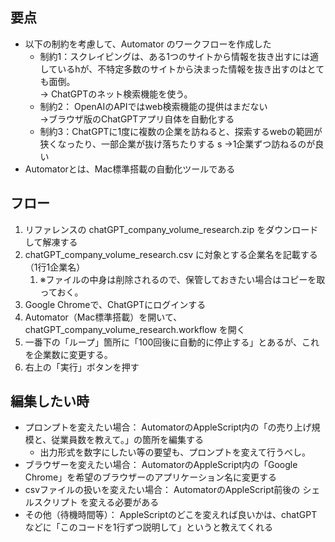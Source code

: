 ## 要点
- 以下の制約を考慮して、Automator のワークフローを作成した
    - 制約1：スクレイピングは、ある1つのサイトから情報を抜き出すには適しているhが、不特定多数のサイトから決まった情報を抜き出すのはとても面倒。  
    → ChatGPTのネット検索機能を使う。
    - 制約2： OpenAIのAPIではweb検索機能の提供はまだない  
    →ブラウザ版のChatGPTアプリ自体を自動化する
    - 制約3：ChatGPTに1度に複数の企業を訪ねると、探索するwebの範囲が狭くなったり、一部企業が抜け落ちたりする  s
    →1企業ずつ訪ねるのが良い
- Automatorとは、Mac標準搭載の自動化ツールである


## フロー
1. リファレンスの chatGPT_company_volume_research.zip をダウンロードして解凍する  
2. chatGPT_company_volume_research.csv に対象とする企業名を記載する（1行1企業名）  
    1. ※ファイルの中身は削除されるので、保管しておきたい場合はコピーを取っておく。  
3. Google Chromeで、ChatGPTにログインする  
4. Automator（Mac標準搭載）を開いて、chatGPT_company_volume_research.workflow を開く  
5. 一番下の「ループ」箇所に「100回後に自動的に停止する」とあるが、これを企業数に変更する。  
6. 右上の「実行」ボタンを押す  


## 編集したい時

- プロンプトを変えたい場合：
AutomatorのAppleScript内の「の売り上げ規模と、従業員数を教えて。」の箇所を編集する
    - 出力形式を数字にしたい等の要望も、プロンプトを変えて行うべし。
- ブラウザーを変えたい場合：
AutomatorのAppleScript内の「Google Chrome」を希望のブラウザーのアプリケーション名に変更する
- csvファイルの扱いを変えたい場合：
AutomatorのAppleScript前後の シェルスクリプト を変える必要がある
- その他（待機時間等）：
AppleScriptのどこを変えれば良いかは、chatGPTなどに「このコードを1行ずつ説明して」というと教えてくれる